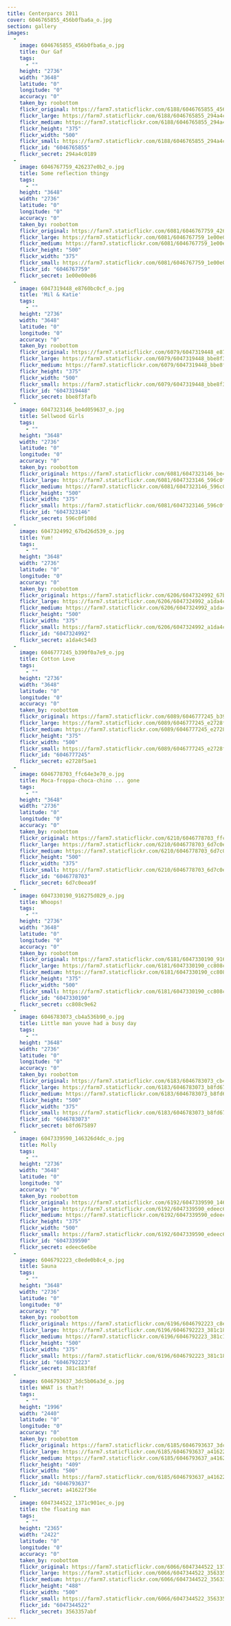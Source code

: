 ```yaml
---
title: Centerparcs 2011
cover: 6046765855_456b0fba6a_o.jpg
section: gallery
images:
  - 
    image: 6046765855_456b0fba6a_o.jpg
    title: Our Gaf
    tags:
      - ""
    height: "2736"
    width: "3648"
    latitude: "0"
    longitude: "0"
    accuracy: "0"
    taken_by: roobottom
    flickr_original: https://farm7.staticflickr.com/6188/6046765855_456b0fba6a_o.jpg
    flickr_large: https://farm7.staticflickr.com/6188/6046765855_294a4c0189_b.jpg
    flickr_medium: https://farm7.staticflickr.com/6188/6046765855_294a4c0189.jpg
    flickr_height: "375"
    flickr_width: "500"
    flickr_small: https://farm7.staticflickr.com/6188/6046765855_294a4c0189_m.jpg
    flickr_id: "6046765855"
    flickr_secret: 294a4c0189
  - 
    image: 6046767759_426237e0b2_o.jpg
    title: Some reflection thingy
    tags:
      - ""
    height: "3648"
    width: "2736"
    latitude: "0"
    longitude: "0"
    accuracy: "0"
    taken_by: roobottom
    flickr_original: https://farm7.staticflickr.com/6081/6046767759_426237e0b2_o.jpg
    flickr_large: https://farm7.staticflickr.com/6081/6046767759_1e00e00e86_b.jpg
    flickr_medium: https://farm7.staticflickr.com/6081/6046767759_1e00e00e86.jpg
    flickr_height: "500"
    flickr_width: "375"
    flickr_small: https://farm7.staticflickr.com/6081/6046767759_1e00e00e86_m.jpg
    flickr_id: "6046767759"
    flickr_secret: 1e00e00e86
  - 
    image: 6047319448_e8760bc0cf_o.jpg
    title: 'Mil & Katie'
    tags:
      - ""
    height: "2736"
    width: "3648"
    latitude: "0"
    longitude: "0"
    accuracy: "0"
    taken_by: roobottom
    flickr_original: https://farm7.staticflickr.com/6079/6047319448_e8760bc0cf_o.jpg
    flickr_large: https://farm7.staticflickr.com/6079/6047319448_bbe8f3fafb_b.jpg
    flickr_medium: https://farm7.staticflickr.com/6079/6047319448_bbe8f3fafb.jpg
    flickr_height: "375"
    flickr_width: "500"
    flickr_small: https://farm7.staticflickr.com/6079/6047319448_bbe8f3fafb_m.jpg
    flickr_id: "6047319448"
    flickr_secret: bbe8f3fafb
  - 
    image: 6047323146_be4d059637_o.jpg
    title: Sellwood Girls
    tags:
      - ""
    height: "3648"
    width: "2736"
    latitude: "0"
    longitude: "0"
    accuracy: "0"
    taken_by: roobottom
    flickr_original: https://farm7.staticflickr.com/6081/6047323146_be4d059637_o.jpg
    flickr_large: https://farm7.staticflickr.com/6081/6047323146_596c0f108d_b.jpg
    flickr_medium: https://farm7.staticflickr.com/6081/6047323146_596c0f108d.jpg
    flickr_height: "500"
    flickr_width: "375"
    flickr_small: https://farm7.staticflickr.com/6081/6047323146_596c0f108d_m.jpg
    flickr_id: "6047323146"
    flickr_secret: 596c0f108d
  - 
    image: 6047324992_67bd26d539_o.jpg
    title: Yum!
    tags:
      - ""
    height: "3648"
    width: "2736"
    latitude: "0"
    longitude: "0"
    accuracy: "0"
    taken_by: roobottom
    flickr_original: https://farm7.staticflickr.com/6206/6047324992_67bd26d539_o.jpg
    flickr_large: https://farm7.staticflickr.com/6206/6047324992_a1da4c54d3_b.jpg
    flickr_medium: https://farm7.staticflickr.com/6206/6047324992_a1da4c54d3.jpg
    flickr_height: "500"
    flickr_width: "375"
    flickr_small: https://farm7.staticflickr.com/6206/6047324992_a1da4c54d3_m.jpg
    flickr_id: "6047324992"
    flickr_secret: a1da4c54d3
  - 
    image: 6046777245_b390f0a7e9_o.jpg
    title: Cotton Love
    tags:
      - ""
    height: "2736"
    width: "3648"
    latitude: "0"
    longitude: "0"
    accuracy: "0"
    taken_by: roobottom
    flickr_original: https://farm7.staticflickr.com/6089/6046777245_b390f0a7e9_o.jpg
    flickr_large: https://farm7.staticflickr.com/6089/6046777245_e2728f5ae1_b.jpg
    flickr_medium: https://farm7.staticflickr.com/6089/6046777245_e2728f5ae1.jpg
    flickr_height: "375"
    flickr_width: "500"
    flickr_small: https://farm7.staticflickr.com/6089/6046777245_e2728f5ae1_m.jpg
    flickr_id: "6046777245"
    flickr_secret: e2728f5ae1
  - 
    image: 6046778703_ffc64e3e70_o.jpg
    title: Moca-froppa-choca-chino ... gone
    tags:
      - ""
    height: "3648"
    width: "2736"
    latitude: "0"
    longitude: "0"
    accuracy: "0"
    taken_by: roobottom
    flickr_original: https://farm7.staticflickr.com/6210/6046778703_ffc64e3e70_o.jpg
    flickr_large: https://farm7.staticflickr.com/6210/6046778703_6d7c0eea9f_b.jpg
    flickr_medium: https://farm7.staticflickr.com/6210/6046778703_6d7c0eea9f.jpg
    flickr_height: "500"
    flickr_width: "375"
    flickr_small: https://farm7.staticflickr.com/6210/6046778703_6d7c0eea9f_m.jpg
    flickr_id: "6046778703"
    flickr_secret: 6d7c0eea9f
  - 
    image: 6047330190_916275d029_o.jpg
    title: Whoops!
    tags:
      - ""
    height: "2736"
    width: "3648"
    latitude: "0"
    longitude: "0"
    accuracy: "0"
    taken_by: roobottom
    flickr_original: https://farm7.staticflickr.com/6181/6047330190_916275d029_o.jpg
    flickr_large: https://farm7.staticflickr.com/6181/6047330190_cc808c9e62_b.jpg
    flickr_medium: https://farm7.staticflickr.com/6181/6047330190_cc808c9e62.jpg
    flickr_height: "375"
    flickr_width: "500"
    flickr_small: https://farm7.staticflickr.com/6181/6047330190_cc808c9e62_m.jpg
    flickr_id: "6047330190"
    flickr_secret: cc808c9e62
  - 
    image: 6046783073_cb4a536b90_o.jpg
    title: Little man youve had a busy day
    tags:
      - ""
    height: "3648"
    width: "2736"
    latitude: "0"
    longitude: "0"
    accuracy: "0"
    taken_by: roobottom
    flickr_original: https://farm7.staticflickr.com/6183/6046783073_cb4a536b90_o.jpg
    flickr_large: https://farm7.staticflickr.com/6183/6046783073_b8fd675897_b.jpg
    flickr_medium: https://farm7.staticflickr.com/6183/6046783073_b8fd675897.jpg
    flickr_height: "500"
    flickr_width: "375"
    flickr_small: https://farm7.staticflickr.com/6183/6046783073_b8fd675897_m.jpg
    flickr_id: "6046783073"
    flickr_secret: b8fd675897
  - 
    image: 6047339590_146326d4dc_o.jpg
    title: Molly
    tags:
      - ""
    height: "2736"
    width: "3648"
    latitude: "0"
    longitude: "0"
    accuracy: "0"
    taken_by: roobottom
    flickr_original: https://farm7.staticflickr.com/6192/6047339590_146326d4dc_o.jpg
    flickr_large: https://farm7.staticflickr.com/6192/6047339590_edeec6e6be_b.jpg
    flickr_medium: https://farm7.staticflickr.com/6192/6047339590_edeec6e6be.jpg
    flickr_height: "375"
    flickr_width: "500"
    flickr_small: https://farm7.staticflickr.com/6192/6047339590_edeec6e6be_m.jpg
    flickr_id: "6047339590"
    flickr_secret: edeec6e6be
  - 
    image: 6046792223_c8ede0b8c4_o.jpg
    title: Sauna
    tags:
      - ""
    height: "3648"
    width: "2736"
    latitude: "0"
    longitude: "0"
    accuracy: "0"
    taken_by: roobottom
    flickr_original: https://farm7.staticflickr.com/6196/6046792223_c8ede0b8c4_o.jpg
    flickr_large: https://farm7.staticflickr.com/6196/6046792223_381c183f8f_b.jpg
    flickr_medium: https://farm7.staticflickr.com/6196/6046792223_381c183f8f.jpg
    flickr_height: "500"
    flickr_width: "375"
    flickr_small: https://farm7.staticflickr.com/6196/6046792223_381c183f8f_m.jpg
    flickr_id: "6046792223"
    flickr_secret: 381c183f8f
  - 
    image: 6046793637_3dc5b06a3d_o.jpg
    title: WHAT is that?!
    tags:
      - ""
    height: "1996"
    width: "2440"
    latitude: "0"
    longitude: "0"
    accuracy: "0"
    taken_by: roobottom
    flickr_original: https://farm7.staticflickr.com/6185/6046793637_3dc5b06a3d_o.jpg
    flickr_large: https://farm7.staticflickr.com/6185/6046793637_a41622f36e_b.jpg
    flickr_medium: https://farm7.staticflickr.com/6185/6046793637_a41622f36e.jpg
    flickr_height: "409"
    flickr_width: "500"
    flickr_small: https://farm7.staticflickr.com/6185/6046793637_a41622f36e_m.jpg
    flickr_id: "6046793637"
    flickr_secret: a41622f36e
  - 
    image: 6047344522_1371c901ec_o.jpg
    title: the floating man
    tags:
      - ""
    height: "2365"
    width: "2422"
    latitude: "0"
    longitude: "0"
    accuracy: "0"
    taken_by: roobottom
    flickr_original: https://farm7.staticflickr.com/6066/6047344522_1371c901ec_o.jpg
    flickr_large: https://farm7.staticflickr.com/6066/6047344522_3563357abf_b.jpg
    flickr_medium: https://farm7.staticflickr.com/6066/6047344522_3563357abf.jpg
    flickr_height: "488"
    flickr_width: "500"
    flickr_small: https://farm7.staticflickr.com/6066/6047344522_3563357abf_m.jpg
    flickr_id: "6047344522"
    flickr_secret: 3563357abf
---
```

